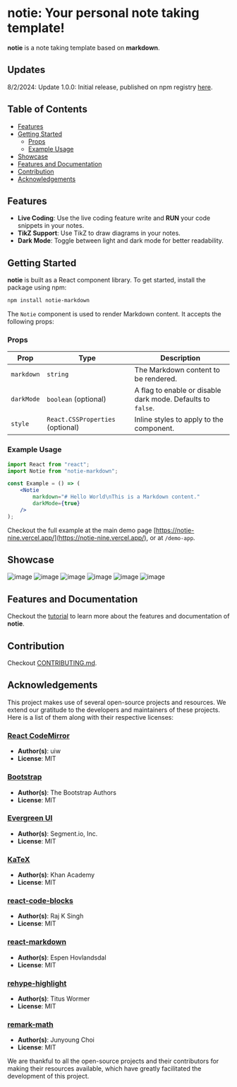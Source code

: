 # **notie**: Your personal note taking template!

**notie** is a note taking template based on **markdown**.

## Updates

8/2/2024: Update 1.0.0: Initial release, published on npm registry [here](https://www.npmjs.com/package/notie-markdown).

## Table of Contents

-   [Features](#features)
-   [Getting Started](#getting-started)
    -   [Props](#props)
    -   [Example Usage](#example-usage)
-   [Showcase](#showcase)
-   [Features and Documentation](#features-and-documentation)
-   [Contribution](#contribution)
-   [Acknowledgements](#acknowledgements)

## Features

-   **Live Coding**: Use the live coding feature write and **RUN** your code snippets in your notes.
-   **TikZ Support**: Use TikZ to draw diagrams in your notes.
-   **Dark Mode**: Toggle between light and dark mode for better readability.

## Getting Started

**notie** is built as a React component library. To get started, install the package using npm:

```bash
npm install notie-markdown
```

The `Notie` component is used to render Markdown content. It accepts the following props:

### Props

| Prop       | Type                             | Description                                                 |
| ---------- | -------------------------------- | ----------------------------------------------------------- |
| `markdown` | `string`                         | The Markdown content to be rendered.                        |
| `darkMode` | `boolean` (optional)             | A flag to enable or disable dark mode. Defaults to `false`. |
| `style`    | `React.CSSProperties` (optional) | Inline styles to apply to the component.                    |

### Example Usage

```jsx
import React from "react";
import Notie from "notie-markdown";

const Example = () => (
    <Notie
        markdown="# Hello World\nThis is a Markdown content."
        darkMode={true}
    />
);
```

Checkout the full example at the main demo page [https://notie-nine.vercel.app/](https://notie-nine.vercel.app/), or at `/demo-app`.

## Showcase

![image](https://github.com/branyang02/notie/assets/107154811/c7d2ac58-2f48-4e1f-af82-bfeec266c1f7)
![image](https://github.com/branyang02/notie/assets/107154811/17fe3a55-64b7-49a0-b3c1-80a2072b5e1c)
![image](https://github.com/branyang02/notie/assets/107154811/f0438d26-847b-4859-84f2-9a5ff93420a2)
![image](https://github.com/branyang02/notie/assets/107154811/b33df6d2-2837-44aa-8648-7b85bdbabdee)
![image](https://github.com/branyang02/notie/assets/107154811/103f8f2c-6621-4e01-9c5c-c2b8d3f5b5b8)
![image](https://github.com/branyang02/notie/assets/107154811/935ed296-2cad-4bd1-af7f-3d256a3fc54c)

## Features and Documentation

Checkout the [tutorial](https://notie-nine.vercel.app/tutorial) to learn more about the features and documentation of **notie**.

## Contribution

Checkout [CONTRIBUTING.md](https://github.com/branyang02/notie/blob/main/CONTRIBUTING.md).

## Acknowledgements

This project makes use of several open-source projects and resources. We extend our gratitude to the developers and maintainers of these projects. Here is a list of them along with their respective licenses:

### [React CodeMirror](https://uiwjs.github.io/react-codemirror/)

-   **Author(s)**: uiw
-   **License**: MIT

### [Bootstrap](https://getbootstrap.com/)

-   **Author(s)**: The Bootstrap Authors
-   **License**: MIT

### [Evergreen UI](https://evergreen.segment.com/)

-   **Author(s)**: Segment.io, Inc.
-   **License**: MIT

### [KaTeX](https://katex.org/)

-   **Author(s)**: Khan Academy
-   **License**: MIT

### [react-code-blocks](https://react-code-blocks-rajinwonderland.vercel.app/?path=/story/code--default)

-   **Author(s)**: Raj K Singh
-   **License**: MIT

### [react-markdown](https://remarkjs.github.io/react-markdown/)

-   **Author(s)**: Espen Hovlandsdal
-   **License**: MIT

### [rehype-highlight](https://github.com/rehypejs/rehype-highlight)

-   **Author(s)**: Titus Wormer
-   **License**: MIT

### [remark-math](https://remark.js.org/)

-   **Author(s)**: Junyoung Choi
-   **License**: MIT

We are thankful to all the open-source projects and their contributors for making their resources available, which have greatly facilitated the development of this project.
